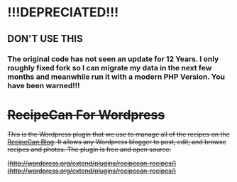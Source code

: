 # !!!DEPRECIATED!!! 
## DON'T USE THIS 
### The original code has not seen an update for 12 Years. I only roughly fixed fork so I can migrate my data in the next few months and meanwhile run it with a modern PHP Version. You have been warned!!!

# ~~RecipeCan For Wordpress~~

~~This is the Wordpress plugin that we use to manage all of the recipes on the
[RecipeCan Blog](http://www.recipecan.com/blog/).  It allows any Wordpress blogger
to post, edit, and browse recipes and photos.  The plugin is free and open source.~~

~~[http://wordpress.org/extend/plugins/recipecan-recipes/](http://wordpress.org/extend/plugins/recipecan-recipes/)~~

